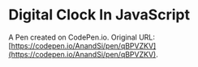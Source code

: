 # Digital Clock In JavaScript

A Pen created on CodePen.io. Original URL: [https://codepen.io/AnandSi/pen/qBPVZKV](https://codepen.io/AnandSi/pen/qBPVZKV).


